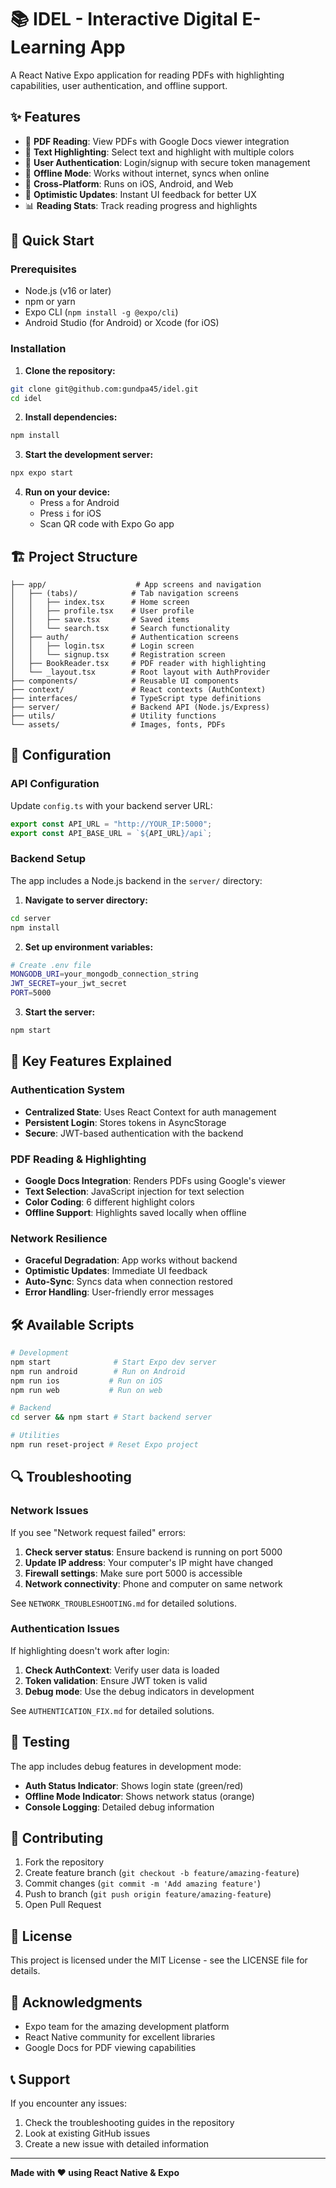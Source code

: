 # 📚 IDEL - Interactive Digital E-Learning App

A React Native Expo application for reading PDFs with highlighting capabilities, user authentication, and offline support.

## ✨ Features

- 📖 **PDF Reading**: View PDFs with Google Docs viewer integration
- 🎨 **Text Highlighting**: Select text and highlight with multiple colors
- 👤 **User Authentication**: Login/signup with secure token management
- 💾 **Offline Mode**: Works without internet, syncs when online
- 📱 **Cross-Platform**: Runs on iOS, Android, and Web
- 🎯 **Optimistic Updates**: Instant UI feedback for better UX
- 📊 **Reading Stats**: Track reading progress and highlights

## 🚀 Quick Start

### Prerequisites

- Node.js (v16 or later)
- npm or yarn
- Expo CLI (`npm install -g @expo/cli`)
- Android Studio (for Android) or Xcode (for iOS)

### Installation

1. **Clone the repository:**

```bash
git clone git@github.com:gundpa45/idel.git
cd idel
```

2. **Install dependencies:**

```bash
npm install
```

3. **Start the development server:**

```bash
npx expo start
```

4. **Run on your device:**
   - Press `a` for Android
   - Press `i` for iOS
   - Scan QR code with Expo Go app

## 🏗️ Project Structure

```
├── app/                    # App screens and navigation
│   ├── (tabs)/            # Tab navigation screens
│   │   ├── index.tsx      # Home screen
│   │   ├── profile.tsx    # User profile
│   │   ├── save.tsx       # Saved items
│   │   └── search.tsx     # Search functionality
│   ├── auth/              # Authentication screens
│   │   ├── login.tsx      # Login screen
│   │   └── signup.tsx     # Registration screen
│   ├── BookReader.tsx     # PDF reader with highlighting
│   └── _layout.tsx        # Root layout with AuthProvider
├── components/            # Reusable UI components
├── context/               # React contexts (AuthContext)
├── interfaces/            # TypeScript type definitions
├── server/                # Backend API (Node.js/Express)
├── utils/                 # Utility functions
└── assets/                # Images, fonts, PDFs
```

## 🔧 Configuration

### API Configuration

Update `config.ts` with your backend server URL:

```typescript
export const API_URL = "http://YOUR_IP:5000";
export const API_BASE_URL = `${API_URL}/api`;
```

### Backend Setup

The app includes a Node.js backend in the `server/` directory:

1. **Navigate to server directory:**

```bash
cd server
npm install
```

2. **Set up environment variables:**

```bash
# Create .env file
MONGODB_URI=your_mongodb_connection_string
JWT_SECRET=your_jwt_secret
PORT=5000
```

3. **Start the server:**

```bash
npm start
```

## 📱 Key Features Explained

### Authentication System

- **Centralized State**: Uses React Context for auth management
- **Persistent Login**: Stores tokens in AsyncStorage
- **Secure**: JWT-based authentication with the backend

### PDF Reading & Highlighting

- **Google Docs Integration**: Renders PDFs using Google's viewer
- **Text Selection**: JavaScript injection for text selection
- **Color Coding**: 6 different highlight colors
- **Offline Support**: Highlights saved locally when offline

### Network Resilience

- **Graceful Degradation**: App works without backend
- **Optimistic Updates**: Immediate UI feedback
- **Auto-Sync**: Syncs data when connection restored
- **Error Handling**: User-friendly error messages

## 🛠️ Available Scripts

```bash
# Development
npm start              # Start Expo dev server
npm run android        # Run on Android
npm run ios           # Run on iOS
npm run web           # Run on web

# Backend
cd server && npm start # Start backend server

# Utilities
npm run reset-project # Reset Expo project
```

## 🔍 Troubleshooting

### Network Issues

If you see "Network request failed" errors:

1. **Check server status**: Ensure backend is running on port 5000
2. **Update IP address**: Your computer's IP might have changed
3. **Firewall settings**: Make sure port 5000 is accessible
4. **Network connectivity**: Phone and computer on same network

See `NETWORK_TROUBLESHOOTING.md` for detailed solutions.

### Authentication Issues

If highlighting doesn't work after login:

1. **Check AuthContext**: Verify user data is loaded
2. **Token validation**: Ensure JWT token is valid
3. **Debug mode**: Use the debug indicators in development

See `AUTHENTICATION_FIX.md` for detailed solutions.

## 🧪 Testing

The app includes debug features in development mode:

- **Auth Status Indicator**: Shows login state (green/red)
- **Offline Mode Indicator**: Shows network status (orange)
- **Console Logging**: Detailed debug information

## 🤝 Contributing

1. Fork the repository
2. Create feature branch (`git checkout -b feature/amazing-feature`)
3. Commit changes (`git commit -m 'Add amazing feature'`)
4. Push to branch (`git push origin feature/amazing-feature`)
5. Open Pull Request

## 📄 License

This project is licensed under the MIT License - see the LICENSE file for details.

## 🙏 Acknowledgments

- Expo team for the amazing development platform
- React Native community for excellent libraries
- Google Docs for PDF viewing capabilities

## 📞 Support

If you encounter any issues:

1. Check the troubleshooting guides in the repository
2. Look at existing GitHub issues
3. Create a new issue with detailed information

---

**Made with ❤️ using React Native & Expo**
